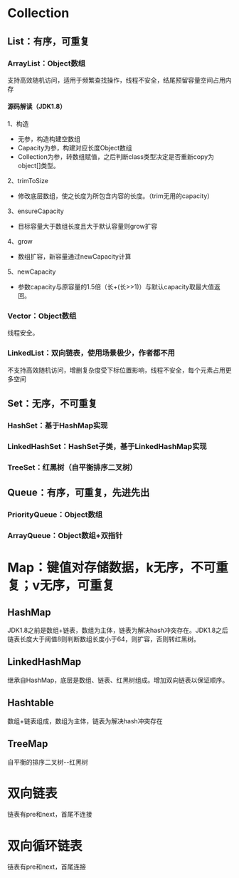 # Collection

## List：有序，可重复

### ArrayList：Object数组
支持高效随机访问，适用于频繁查找操作，线程不安全，结尾预留容量空间占用内存
#### 源码解读（JDK1.8）
1、构造
+ 无参，构造构建空数组
+ Capacity为参，构建对应长度Object数组
+ Collection为参，转数组赋值，之后判断class类型决定是否重新copy为object[]类型。

2、trimToSize
+ 修改底层数组，使之长度为所包含内容的长度。（trim无用的capacity）

3、ensureCapacity
+ 目标容量大于数组长度且大于默认容量则grow扩容

4、grow
+ 数组扩容，新容量通过newCapacity计算

5、newCapacity
+ 参数capacity与原容量的1.5倍（长+(长>>1)）与默认capacity取最大值返回。
### Vector：Object数组
线程安全。
### LinkedList：双向链表，使用场景极少，作者都不用
不支持高效随机访问，增删复杂度受下标位置影响，线程不安全，每个元素占用更多空间
## Set：无序，不可重复

### HashSet：基于HashMap实现

### LinkedHashSet：HashSet子类，基于LinkedHashMap实现

### TreeSet：红黑树（自平衡排序二叉树）

## Queue：有序，可重复，先进先出

### PriorityQueue：Object数组

### ArrayQueue：Object数组+双指针

# Map：键值对存储数据，k无序，不可重复；v无序，可重复

## HashMap
JDK1.8之前是数组+链表，数组为主体，链表为解决hash冲突存在。JDK1.8之后链表长度大于阈值8则判断数组长度小于64，则扩容，否则转红黑树。
## LinkedHashMap
继承自HashMap，底层是数组、链表、红黑树组成。增加双向链表以保证顺序。
## Hashtable
数组+链表组成，数组为主体，链表为解决hash冲突存在
## TreeMap
自平衡的排序二叉树--红黑树

# 双向链表
链表有pre和next，首尾不连接
# 双向循环链表
链表有pre和next，首尾连接